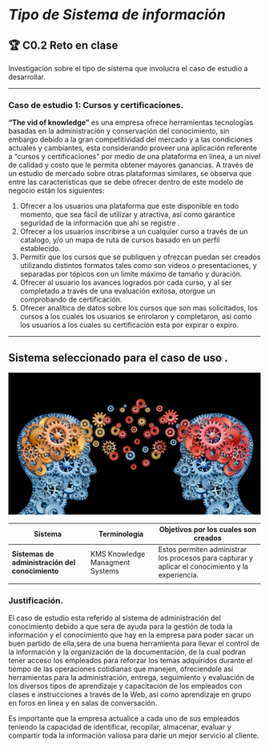 # ***Tipo de Sistema de información***

## 🏆 C0.2 Reto en clase

Investigación sobre el tipo de sistema que involucra el caso de estudio a desarrollar.
___
### **Caso de estudio 1: Cursos y certificaciones.**
**“The vid of knowledge”** es una empresa ofrece herramientas tecnologías basadas en la administración y conservación del conocimiento, sin embargo debido a la gran competitividad del mercado y a las condiciones actuales y cambiantes, esta considerando proveer una aplicación referente a “cursos y certificaciones” por medio de una plataforma en línea, a un nivel de calidad y costo que le permita obtener mayores ganancias. 
A través de un estudio de mercado sobre otras plataformas similares,  se observa que entre las características que se debe ofrecer dentro de este modelo de negocio están los siguientes:
1. Ofrecer a los usuarios una plataforma que este disponible en todo momento, que sea fácil de utilizar y atractiva, así como garantice seguridad de la información que ahí se registre .
2. Ofrecer a los usuarios inscribirse a un cualquier curso a través de un catalogo, y/o un mapa de ruta de cursos basado en un perfil establecido.
3. Permitir que los cursos que se publiquen y ofrezcan puedan ser creados utilizando distintos formatos tales como son videos o presentaciones, y separadas por tópicos con un limite máximo de tamaño y duración.
4. Ofrecer al usuario los avances logrados por cada curso, y al ser completado a través de una evaluación exitosa, otorgue un comprobando de certificación.
5. Ofrecer analítica de datos sobre los cursos que son mas solicitados, los cursos a los cuales los usuarios se enrolaron y completaron, así como los usuarios a los cuales su certificación esta por expirar o expiro.


_________

## **Sistema seleccionado para el caso de uso .**
![](Images/Conocimiento.jpg)


Sistema | Terminología | Objetivos por los cuales son creados |
---|---|---|
**Sistemas de administración del conocimiento**|KMS Knowledge Managment Systems|Estos permiten administrar los procesos para capturar y aplicar el conocimiento y la experiencia.|
|||
### **Justificación.**
El caso de estudio esta referido al sistema de administración del conocimiento debido a que sera de ayuda para la gestión de toda la información y el conocimiento que hay en la empresa para poder sacar un buen partido de ella,sera de una buena herramienta para llevar el control de la información y la organización de la documentación, de la cual podran tener acceso los empleados para reforzar los temas adquiridos durante el tiempo de las operaciones cotidianas que manejen, ofreciendole así herramientas para la administración, entrega, seguimiento y evaluación de los diversos tipos de aprendizaje y capacitación de los empleados con  clases e instrucciones a través de la Web, así como aprendizaje en grupo en foros en línea y en salas de conversación.

Es importante que la empresa actualice a cada uno de sus empleados teniendo la capacidad de identificar, recopilar, almacenar, evaluar y compartir toda la información valiosa para darle un mejor servicio al cliente.
